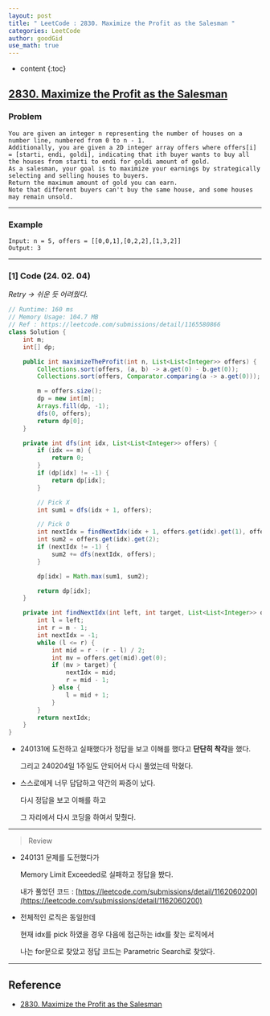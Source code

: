 ```yaml
---
layout: post
title: " LeetCode : 2830. Maximize the Profit as the Salesman "
categories: LeetCode
author: goodGid
use_math: true
---
```

* content
{:toc}

## [2830. Maximize the Profit as the Salesman](https://leetcode.com/problems/maximize-the-profit-as-the-salesman)

### Problem

```
You are given an integer n representing the number of houses on a number line, numbered from 0 to n - 1.
Additionally, you are given a 2D integer array offers where offers[i] = [starti, endi, goldi], indicating that ith buyer wants to buy all the houses from starti to endi for goldi amount of gold.
As a salesman, your goal is to maximize your earnings by strategically selecting and selling houses to buyers.
Return the maximum amount of gold you can earn.
Note that different buyers can't buy the same house, and some houses may remain unsold.
```


---

### Example

```
Input: n = 5, offers = [[0,0,1],[0,2,2],[1,3,2]]
Output: 3
```

---

### [1] Code (24. 02. 04)

*Retry -> 쉬운 듯 어려웠다.*

``` java
// Runtime: 160 ms
// Memory Usage: 104.7 MB
// Ref : https://leetcode.com/submissions/detail/1165580866
class Solution {
    int m;
    int[] dp;

    public int maximizeTheProfit(int n, List<List<Integer>> offers) {
        Collections.sort(offers, (a, b) -> a.get(0) - b.get(0));
        Collections.sort(offers, Comparator.comparing(a -> a.get(0)));

        m = offers.size();
        dp = new int[m];
        Arrays.fill(dp, -1);
        dfs(0, offers);
        return dp[0];
    }

    private int dfs(int idx, List<List<Integer>> offers) {
        if (idx == m) {
            return 0;
        }
        if (dp[idx] != -1) {
            return dp[idx];
        }

        // Pick X
        int sum1 = dfs(idx + 1, offers);

        // Pick O
        int nextIdx = findNextIdx(idx + 1, offers.get(idx).get(1), offers);
        int sum2 = offers.get(idx).get(2);
        if (nextIdx != -1) {
            sum2 += dfs(nextIdx, offers);
        }

        dp[idx] = Math.max(sum1, sum2);

        return dp[idx];
    }

    private int findNextIdx(int left, int target, List<List<Integer>> offers) {
        int l = left;
        int r = m - 1;
        int nextIdx = -1;
        while (l <= r) {
            int mid = r - (r - l) / 2;
            int mv = offers.get(mid).get(0);
            if (mv > target) {
                nextIdx = mid;
                r = mid - 1;
            } else {
                l = mid + 1;
            }
        }
        return nextIdx;
    }
}
```

* 240131에 도전하고 실패했다가 정답을 보고 이해를 했다고 **단단히 착각**을 했다.

  그리고 240204일 1주일도 안되어서 다시 풀었는데 막혔다.

* 스스로에게 너무 답답하고 약간의 짜증이 났다.

  다시 정답을 보고 이해를 하고

  그 자리에서 다시 코딩을 하여서 맞췄다.

---

> Review

* 240131 문제를 도전했다가 

  Memory Limit Exceeded로 실패하고 정답을 봤다.

  내가 풀었던 코드 : [https://leetcode.com/submissions/detail/1162060200](https://leetcode.com/submissions/detail/1162060200)

* 전체적인 로직은 동일한데

  현재 idx를 pick 하였을 경우 다음에 접근하는 idx를 찾는 로직에서

  나는 for문으로 찾았고 정답 코드는 Parametric Search로 찾았다.

---

## Reference

* [2830. Maximize the Profit as the Salesman](https://leetcode.com/problems/maximize-the-profit-as-the-salesman)